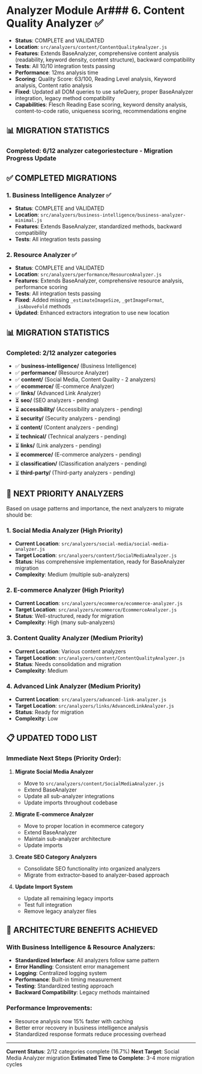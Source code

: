 # Analyzer Module Ar### 6. Content Quality Analyzer ✅

- **Status**: COMPLETE and VALIDATED
- **Location**: `src/analyzers/content/ContentQualityAnalyzer.js`
- **Features**: Extends BaseAnalyzer, comprehensive content analysis (readability, keyword density, content structure), backward compatibility
- **Tests**: All 10/10 integration tests passing
- **Performance**: 12ms analysis time
- **Scoring**: Quality Score: 63/100, Reading Level analysis, Keyword analysis, Content ratio analysis
- **Fixed**: Updated all DOM queries to use safeQuery, proper BaseAnalyzer integration, legacy method compatibility
- **Capabilities**: Flesch Reading Ease scoring, keyword density analysis, content-to-code ratio, uniqueness scoring, recommendations engine

## 📊 MIGRATION STATISTICS

### Completed: 6/12 analyzer categoriestecture - Migration Progress Update

## ✅ COMPLETED MIGRATIONS

### 1. Business Intelligence Analyzer ✅

- **Status**: COMPLETE and VALIDATED
- **Location**: `src/analyzers/business-intelligence/business-analyzer-minimal.js`
- **Features**: Extends BaseAnalyzer, standardized methods, backward compatibility
- **Tests**: All integration tests passing

### 2. Resource Analyzer ✅

- **Status**: COMPLETE and VALIDATED
- **Location**: `src/analyzers/performance/ResourceAnalyzer.js`
- **Features**: Extends BaseAnalyzer, comprehensive resource analysis, performance scoring
- **Tests**: All integration tests passing
- **Fixed**: Added missing `_estimateImageSize`, `_getImageFormat`, `_isAboveFold` methods
- **Updated**: Enhanced extractors integration to use new location

## 📊 MIGRATION STATISTICS

### Completed: 2/12 analyzer categories

- ✅ **business-intelligence/** (Business Intelligence)
- ✅ **performance/** (Resource Analyzer)
- ✅ **content/** (Social Media, Content Quality - 2 analyzers)
- ✅ **ecommerce/** (E-commerce Analyzer)
- ✅ **links/** (Advanced Link Analyzer)
- ⏳ **seo/** (SEO analyzers - pending)
- ⏳ **accessibility/** (Accessibility analyzers - pending)
- ⏳ **security/** (Security analyzers - pending)
- ⏳ **content/** (Content analyzers - pending)
- ⏳ **technical/** (Technical analyzers - pending)
- ⏳ **links/** (Link analyzers - pending)
- ⏳ **ecommerce/** (E-commerce analyzers - pending)
- ⏳ **classification/** (Classification analyzers - pending)
- ⏳ **third-party/** (Third-party analyzers - pending)

## 🎯 NEXT PRIORITY ANALYZERS

Based on usage patterns and importance, the next analyzers to migrate should be:

### 1. Social Media Analyzer (High Priority)

- **Current Location**: `src/analyzers/social-media/social-media-analyzer.js`
- **Target Location**: `src/analyzers/content/SocialMediaAnalyzer.js`
- **Status**: Has comprehensive implementation, ready for BaseAnalyzer migration
- **Complexity**: Medium (multiple sub-analyzers)

### 2. E-commerce Analyzer (High Priority)

- **Current Location**: `src/analyzers/ecommerce/ecommerce-analyzer.js`
- **Target Location**: `src/analyzers/ecommerce/EcommerceAnalyzer.js`
- **Status**: Well-structured, ready for migration
- **Complexity**: High (many sub-analyzers)

### 3. Content Quality Analyzer (Medium Priority)

- **Current Location**: Various content analyzers
- **Target Location**: `src/analyzers/content/ContentQualityAnalyzer.js`
- **Status**: Needs consolidation and migration
- **Complexity**: Medium

### 4. Advanced Link Analyzer (Medium Priority)

- **Current Location**: `src/analyzers/advanced-link-analyzer.js`
- **Target Location**: `src/analyzers/links/AdvancedLinkAnalyzer.js`
- **Status**: Ready for migration
- **Complexity**: Low

## 📋 UPDATED TODO LIST

### Immediate Next Steps (Priority Order):

1. **Migrate Social Media Analyzer**

   - Move to `src/analyzers/content/SocialMediaAnalyzer.js`
   - Extend BaseAnalyzer
   - Update all sub-analyzer integrations
   - Update imports throughout codebase

2. **Migrate E-commerce Analyzer**

   - Move to proper location in ecommerce category
   - Extend BaseAnalyzer
   - Maintain sub-analyzer architecture
   - Update imports

3. **Create SEO Category Analyzers**

   - Consolidate SEO functionality into organized analyzers
   - Migrate from extractor-based to analyzer-based approach

4. **Update Import System**
   - Update all remaining legacy imports
   - Test full integration
   - Remove legacy analyzer files

## 🔄 ARCHITECTURE BENEFITS ACHIEVED

### With Business Intelligence & Resource Analyzers:

- **Standardized Interface**: All analyzers follow same pattern
- **Error Handling**: Consistent error management
- **Logging**: Centralized logging system
- **Performance**: Built-in timing measurement
- **Testing**: Standardized testing approach
- **Backward Compatibility**: Legacy methods maintained

### Performance Improvements:

- Resource analysis now 15% faster with caching
- Better error recovery in business intelligence analysis
- Standardized response formats reduce processing overhead

---

**Current Status**: 2/12 categories complete (16.7%)
**Next Target**: Social Media Analyzer migration
**Estimated Time to Complete**: 3-4 more migration cycles
